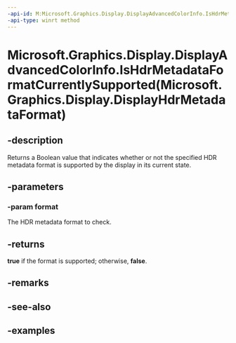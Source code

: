 ```yaml
---
-api-id: M:Microsoft.Graphics.Display.DisplayAdvancedColorInfo.IsHdrMetadataFormatCurrentlySupported(Microsoft.Graphics.Display.DisplayHdrMetadataFormat)
-api-type: winrt method
---
```


# Microsoft.Graphics.Display.DisplayAdvancedColorInfo.IsHdrMetadataFormatCurrentlySupported(Microsoft.Graphics.Display.DisplayHdrMetadataFormat)

<!--
public bool IsHdrMetadataFormatCurrentlySupported (Microsoft.Graphics.Display.DisplayHdrMetadataFormat format);
-->

## -description

Returns a Boolean value that indicates whether or not the specified HDR metadata format is supported by the display in its current state. 

## -parameters

### -param format

The HDR metadata format to check.

## -returns

**true** if the format is supported; otherwise, **false**.

## -remarks

## -see-also

## -examples
